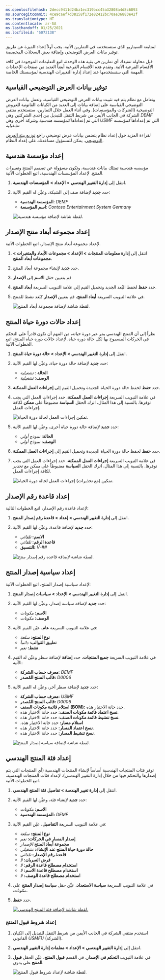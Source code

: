 ```yaml
---
ms.openlocfilehash: 2decc9411d24ba1ec319bcc45a32808a4d8c6893
ms.sourcegitcommit: 4ce9caef7d38158f172e82412bc70ae36883e42f
ms.translationtype: HT
ms.contentlocale: ar-SA
ms.lasthandoff: 01/25/2021
ms.locfileid: "6072138"
---
```

لمتابعة السيناريو الذي ستستخدمه في التمارين الآتية، يجب أولاً إعداد الميزة عن طريق توفير بيانات العرض التوضيحي وإضافة بعض السجلات المخصصة.

قبل محاولة تنفيذك أي تمارين في بقية هذه الوحدة، اتبع التعليمات الموجودة في كافة الأقسام الفرعية الآتية. وتقدم هذه الأقسام الفرعية أيضاً العديد من صفحات الإعدادات المهمة التي ستستخدمها عند إعداد إدارة التغييرات الهندسية لمؤسستك الخاصة.

## <a name="make-standard-demo-data-available"></a>توفير بيانات العرض التوضيحي القياسية

وتعامل مع نظام يتم فيه تثبيت بيانات العرض التوضيحي القياسية. وتعمل بيانات العرض التوضيحي القياسية على إضافة بيانات إلى العديد من الكيانات القانونية للعروض التوضيحية (الشركات والمؤسسات). وفي أثناء العمل خلال التمارين، ستستخدم منتقي الشركة في الجانب الأيمن من شريط التنقل للتبديل بين إحدى الشركتين وهي *DEMF‎* التي تم إعداداها *كمؤسسه هندسية* وشركة أخرى وهي *USMF‎* التي تم إعداداها *كمؤسسه تشغيليه*.

لقراءة المزيد حول إعداد نظام يتضمن بيانات عرض توضيحي راجع [توزيع بيئة العرض التوضيحي](https://docs.microsoft.com/dynamics365/fin-ops-core/dev-itpro/deployment/deploy-demo-environment/?azure-portal=true). يمكن للمسؤول مساعدتك على إعداد النظام.

## <a name="set-up-an-engineering-organization"></a>إعداد مؤسسة هندسية

مؤسسه هندسية تمتلك بيانات هندسية، وتكون مسؤولة عن تصميم المنتج وتغييرات المنتج. لإعداد المؤسسات الهندسية، اتبع الخطوات الآتية.

1. انتقل إلى **إدارة التغيير الهندسي > الإعداد > المؤسسات الهندسية**.
1. حدد **جديد** لإضافة صف إلى الشبكة، وعيِّن له القيم الآتية:

    - **المؤسسة الهندسية**: *DEMF*
    - **اسم المؤسسة**: *Contoso Entertainment System Germany*

    ![لقطة شاشة لإضافة مؤسسة هندسية.](../media/engineering-org-ss.png)
    
## <a name="set-up-the-version-product-dimension-group"></a>إعداد مجموعه أبعاد منتج الإصدار

لإعداد مجموعة أبعاد منتج الإصدار، اتبع الخطوات الآتية.

1. انتقل إلى **إدارة معلومات المنتجات > الإعداد > مجموعات الأبعاد والمتغيرات > مجموعات أبعاد المنتج**.
1. حدد **جديد** لإنشاء مجموعة أبعاد المنتج.
1. قم بتعيين حقل **الاسم** إلى **الإصدار**
1. حدد **حفظ** لحفظ البُعد الجديد وتحميل القيم إلى علامة التبويب السريعة **أبعاد المنتج**.
1. في علامة التبويب السريعة **أبعاد المنتج**، قم بتعيين **الإصدار** كبُعد نشط للمنتج.


    ![لقطة شاشة لإضافة مجموعة أبعاد المنتج.](../media/product-dimension-groups-ss.png)

## <a name="set-up-product-lifecycle-states"></a>إعداد حالات دورة حياة المنتج

نظراً إلى أن المنتج الهندسي يمر عبر دورة حياته، من المهم أن تكون قادراً على التحكم في الحركات المسموح بها لكل حالة دورة حياة. لإعداد حالات دورة حياة المنتج، اتبع الخطوات الآتية.

1. انتقل إلى **إدارة التغيير الهندسي > الإعداد > حالة دورة حياة المنتج**.
1. حدد **جديد** لإضافة حالة دورة حياة، وعيِّن لها القيم الآتية:

    - **الحالة** : *تشغيلية*
    - **الوصف**: *تشغيلية*

1. حدد **حفظ** لحفظ حالة دورة الحياة الجديدة وتحميل القيم إلى **إجراءات العمل الممكنة**.
1. في علامة التبويب السريعة **إجراءات العمل الممكنة**، حدد إجراءات العمل التي يجب توفرها. بالنسبة إلى هذا المثال، اترك الحقل **السياسة** مضبوطاً على **ممكن** لكافة إجراءات العمل.

    ![تمكين إجراءات العمل لحالة دورة الحياة.](../media/product-lifecycle-states-1-ss.png)

1. حدد **جديد** لإضافة حالة دورة حياة أخرى، وعيِّن لها القيم الآتية:

    - **الحالة:** *نموذج أولي*
    - **الوصف:** *نموذج أولي*

1. حدد **حفظ** لحفظ حالة دورة الحياة الجديدة وتحميل القيم إلى **إجراءات العمل الممكنة**.
1. في علامة التبويب السريعة **إجراءات العمل الممكنة**، حدد إجراءات العمل التي يجب توفرها. بالنسبة إلى هذا المثال، اترك الحقل **السياسة** مضبوطاً على *ممكن مع تحذير* لكافة إجراءات العمل.

    ![تمكين (مع تحذيرات) إجراءات العمل لحالة دورة الحياة.](../media/product-lifecycle-states-2-ss.png)

## <a name="set-up-a-version-number-rule"></a>إعداد قاعدة رقم الإصدار

لإعداد قاعدة رقم الإصدار، اتبع الخطوات التالية:

1. انتقل إلى **إدارة التغيير الهندسي > إعداد > قاعدة رقم إصدار المنتج**.
1. حدد **جديد** لإضافة قاعدة، وعيِّن لها القيم الآتية:

    - **الاسم:** *تلقائي*
    - **قاعدة الرقم:** *تلقائي*
    - **التنسيق:** *V-\#\#*

    ![لقطة شاشة لإضافة قاعدة رقم إصدار منتج.](../media/version-number-rule-ss.png)

## <a name="set-up-a-product-release-policy"></a>إعداد سياسية إصدار المنتج

لإعداد سياسية إصدار المنتج، اتبع الخطوات الآتية:

1. انتقل إلى **إدارة التغيير الهندسي > الإعداد > سياسات إصدار المنتج**.
1. حدد **جديد** لإضافة سياسة إصدار، وعيِّن لها القيم الآتية:

    - **الاسم:** *مكونات*
    - **الوصف:** *مكونات*

1. في علامة التبويب السريعة **عام**، عيّن القيم الآتية:

    - **نوع المنتج:** *سلعة*
    - **تطبيق القوالب:** *دائماً*
    - **نشط:** *نعم*

1. في علامة التبويب السريعة **جميع المنتجات**، حدد **إضافة** لإضافة سطر وعيِّن له القيم الآتية:

    - **معرف حساب الشركة:** *DEMF*
    - **قالب المنتج المُصدر:** *D0006*

1. حدد **جديد** لإضافة سطر آخر، وعيِّن له القيم الآتية:

    - **معرف حساب الشركة:** *USMF*
    - **قالب المنتج المُصدر:** *D0006*
    - **استلام ‏‫قائمة مكونات الصنف‬ (BOM):** حدد خانة الاختيار هذه.
    - **نسخ اعتماد قائمة مكونات الصنف:** حدد خانة الاختيار هذه.
    - **نسخ تنشيط قائمة مكونات الصنف:** حدد خانة الاختيار هذه.
    - **استلام ‏‫مسار:** حدد خانة الاختيار هذه.
    - **نسخ اعتماد المسار:** حدد خانة الاختيار هذه.
    - **نسخ تنشيط المسار:** حدد خانة الاختيار هذه.

    ![لقطة شاشة لإضافة سياسة إصدار المنتج.](../media/product-release-policy-ss.png)

## <a name="set-up-an-engineering-product-category"></a>إعداد فئة المنتج الهندسي 

توفر فئات المنتجات الهندسية أساساً لإنشاء المنتجات الهندسية (أي المنتجات التي يتم إصدارها والتحكم فيها من خلال إدارة التغيير الهندسي). لإعداد فئات المنتجات الهندسية، اتبع الخطوات الآتية.

1. انتقل إلى **إدارة تغيير الهندسة > تفاصيل فئة المنتج الهندسي**.
1. حدد **جديد** لإنشاء فئة، وعيِّن لها القيم الآتية:
    
    - **الاسم:** *مكونات*
    - **المؤسسة الهندسية:** *DEMF*

1. في علامة التبويب السريعة **التفاصيل**، عيّن القيم الآتية:

    - **نوع المنتج:** *سلعة*
    - **إصدار المسار في الحركات:** *نعم*
    - **مجموعة أبعاد المنتج** *الإصدار*
    - **حالة دورة حياة المنتج عند الإنشاء:** *تشغيلي*
    - **قاعدة رقم الإصدار:** *تلقائي*
    - **فرض السريان:** *لا*
    - **استخدام مصطلح قاعدة الرقم:** *لا*
    - **استخدام مصطلح قاعدة الاسم:** *لا*
    - **استخدام مصطلح قاعدة الوصف:** *لا*

1. في علامة التبويب السريعة **سياسة الاستعداد**، عيِّن حقل **سياسة إصدار المنتج** على *مكونات*.
1. حدد **حفظ**.

    [![لقطة شاشة لإضافة فئة المنتج الهندسي.](../media/product-category-details-ss.png)](../media/product-category-details-ss.png#lightbox)

### <a name="set-up-product-acceptance-conditions"></a>إعداد شروط قبول المنتج

1. استخدم منتقي الشركة في الجانب الأيمن من شريط التنقل للتبديل إلى الكيان القانوني *USMF)‎)* (الشركة).
1. انتقل إلى **إدارة التغيير الهندسي > الإعداد > معلمات إدارة التغيير الهندسي**.
1. في علامة التبويب **التحكم في الإصدار**، في القسم **قبول المنتج**، عيِّن الحقل **قبول المنتج** على *يدوي*.

    ![لقطة شاشة لإعداد شروط قبول المنتج.](../media/engineering-change-management-parameters-ss.png)
